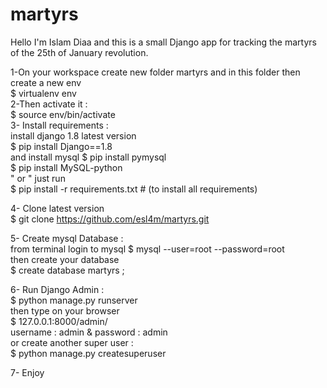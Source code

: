 # martyrs
Hello I'm Islam Diaa
and this is a small Django app for tracking the martyrs of the 25th of January revolution.

1-On your workspace create new folder martyrs and in this folder then create a new env<br/>
$ virtualenv env
<br/>
2-Then activate it :
<br/>
$ source env/bin/activate
<br/>
3- Install requirements :
<br/>
install django 1.8 latest version
<br/>
$ pip install Django==1.8
<br/>
and install mysql
$ pip install pymysql
<br/>
$ pip install MySQL-python
<br/>
" or "
just run
<br/>
$ pip install -r requirements.txt    # (to install all requirements)
<br/>

4- Clone latest version
<br/>
$ git clone https://github.com/esl4m/martyrs.git


5- Create mysql Database :
<br/>
from terminal login to mysql 
$ mysql --user=root --password=root
<br/>
then create your database 
<br/>
$ create database martyrs ;
<br/>

6- Run Django Admin :<br/>
$ python manage.py runserver 
<br/>
then type on your browser 
<br/>
$ 127.0.0.1:8000/admin/
<br/>
username : admin & password : admin
<br/>
or create another super user : <br/>
$ python manage.py createsuperuser

7- Enjoy
